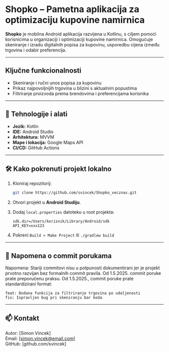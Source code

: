 # Shopko – Pametna aplikacija za optimizaciju kupovine namirnica

**Shopko** je mobilna Android aplikacija razvijena u Kotlinu, s ciljem pomoći korisnicima u organizaciji i optimizaciji kupovine namirnica. Omogućuje skeniranje i izradu digitalnih popisa za kupovinu, usporedbu cijena između trgovina i odabir preferencija.

---

## Ključne funkcionalnosti

- Skeniranje i ručni unos popisa za kupovinu
- Prikaz najpovoljnijih trgovina u blizini s aktualnim popustima
- Filtriranje proizvoda prema brendovima i preferencijama korisnika

---

## 🧱 Tehnologije i alati

- **Jezik:** Kotlin
- **IDE:** Android Studio
- **Arhitektura:** MVVM
- **Mape i lokacija:** Google Maps API
- **CI/CD:** GitHub Actions

---

## 🛠️ Kako pokrenuti projekt lokalno

1. Kloniraj repozitorij:
   ```bash
   git clone https://github.com/svincek/Shopko_vecznas.git
   ```

2. Otvori projekt u **Android Studiju**.

3. Dodaj `local.properties` datoteku u root projekta:
   ```properties
   sdk.dir=/Users/korisnik/Library/Android/sdk
   API_KEY=xxx123
   ```

4. Pokreni `Build > Make Project` ili `./gradlew build`

---

## 📌 Napomena o commit porukama

Napomena: Stariji commitovi nisu u potpunosti dokumentirani jer je projekt prvotno razvijan bez formalnih commit pravila. Od 1.5.2025. commit poruke prate preporučenu praksu.
Od 1.5.2025., commit poruke prate standardizirani format:
```
feat: Dodana funkcija za filtriranje trgovina po udaljenosti
fix: Ispravljen bug pri skeniranju bar koda
```

---

## 📫 Kontakt

Autor: [Simon Vincek]  
Email: [simon.vincek@email.com]  
GitHub: [github.com/svincek]
